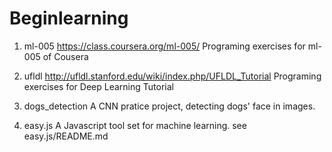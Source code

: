 Beginlearning
===============

1. ml-005
    https://class.coursera.org/ml-005/ 
    Programing exercises for ml-005 of Cousera 

2. ufldl
    http://ufldl.stanford.edu/wiki/index.php/UFLDL_Tutorial
    Programing exercises for Deep Learning Tutorial

3. dogs_detection
    A CNN pratice project, detecting dogs' face in images.

4. easy.js
    A Javascript tool set for machine learning. 
    see easy.js/README.md
